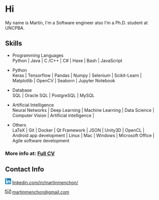 # Hi

My name is Martín, I'm a Software engineer also I'm a Ph.D. student at UNCPBA.

##  Skills

* Programming Languages <br>
Python | Java | C /C++ | C# | Haxe | Bash | JavaScript

* Python <br>
Keras | Tensorflow | Pandas | Numpy | Selenium | Scikit-Learn | Matplotlib | OpenCV | Seaborn | Jupyter Notebook

* Database <br>
SQL | Oracle SQL | PostgreSQL | MySQL

* Artificial Intelligence <br>
Neural Networks | Deep Learning | Machine Learning | Data Science |   Computer Vision | Artificial intelligence | 

* Others <br>
LaTeX | Git | Docker | Qt Framework | JSON | Unity3D | OpenCL | Android app development | Linux | Mac | Windows | Microsoft Office | Agile software development

### More info at: [Full CV](https://drive.google.com/file/d/1D6rteBfSVazB5RMiO5huj90rRIjIJxty/view) 

## Contact Info
<img src="images/linkedin.png"  width="19"> [linkedin.com/in/martinmenchon/](https://www.linkedin.com/in/martinmenchon/)

<img src="images/mail.png"  width="19"> [martinmenchon@gmail.com](mailto:martinmenchon@gmail.com)